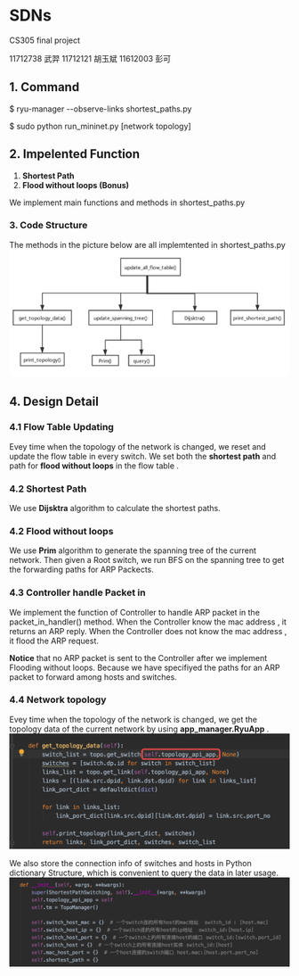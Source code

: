 # SDNs 
CS305 final project

11712738 武羿
11712121 胡玉斌
11612003 彭可
## 1. Command 
$ ryu-manager --observe-links shortest_paths.py

$ sudo python run_mininet.py [network topology]
## 2. Impelented Function
1. **Shortest Path**
2. **Flood without loops  (Bonus)**

We implement main functions and methods in shortest_paths.py

### 3. Code Structure

The methods in the picture below are all implemtented in shortest_paths.py
![](./images/r1.png)

## 4. Design Detail

### 4.1 Flow Table Updating
Evey time when the topology of the network is changed, we reset and update the flow table in every switch. We set both the **shortest path** and path for **flood without loops** in the flow table .

### 4.2 Shortest Path
We use **Dijsktra** algorithm to calculate the shortest paths.

### 4.2 Flood without loops
We use **Prim** algorithm to generate the spanning tree of the current network. Then given a Root switch,  we run BFS on the spanning tree to get the forwarding paths for ARP Packects.

### 4.3 Controller handle Packet in 
We implement the function of Controller to handle ARP packet in the packet_in_handler() method. When the Controller know the mac address , it returns an ARP reply. When the Controller does not know the mac address , it flood the ARP request. 

**Notice** that no ARP packet is sent to the Controller after we implement Flooding without loops. Because we have specifiyed the paths for an ARP packet to forward among hosts and switches.

### 4.4  Network topology
Evey time when the topology of the network is changed, we get the topology data of the current network by using **app_manager.RyuApp** .
![](./images/td.png)

We also store the connection info of switches and hosts in Python dictionary Structure, which is convenient to query the data in later usage.
![](./images/sd.png)


